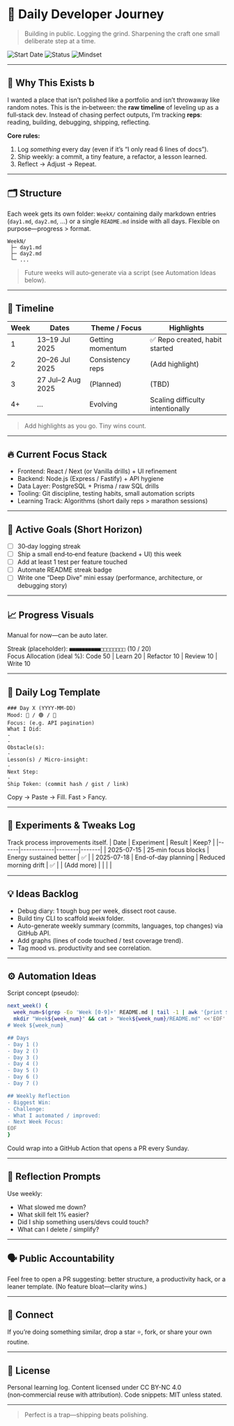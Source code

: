  # 🚀 Daily Developer Journey

> Building in public. Logging the grind. Sharpening the craft one small deliberate step at a time.

![Start Date](https://img.shields.io/badge/Start-13_Jul_2025-4caf50?style=flat-square) ![Status](https://img.shields.io/badge/Status-Active-success?style=flat-square) ![Mindset](https://img.shields.io/badge/Mindset-Consistency-blueviolet?style=flat-square) 

---
## 🧠 Why This Exists b
I wanted a place that isn’t polished like a portfolio and isn’t throwaway like random notes. This is the in‑between: the **raw timeline** of leveling up as a full‑stack dev. Instead of chasing perfect outputs, I’m tracking **reps**: reading, building, debugging, shipping, reflecting.

**Core rules:**
1. Log *something* every day (even if it’s “I only read 6 lines of docs”).
2. Ship weekly: a commit, a tiny feature, a refactor, a lesson learned.
3. Reflect → Adjust → Repeat.

---
## 🗂 Structure
Each week gets its own folder: `WeekX/` containing daily markdown entries (`day1.md`, `day2.md`, …) or a single `README.md` inside with all days. Flexible on purpose—progress > format.

```
WeekN/
 ├─ day1.md
 ├─ day2.md
 └─ ...
```

> Future weeks will auto‑generate via a script (see Automation Ideas below).

---
## 📅 Timeline
| Week | Dates | Theme / Focus | Highlights |
|------|-------|---------------|------------|
| 1 | 13–19 Jul 2025 | Getting momentum | ✅ Repo created, habit started |
| 2 | 20–26 Jul 2025 | Consistency reps | (Add highlight) |
| 3 | 27 Jul–2 Aug 2025 | (Planned) | (TBD) |
| 4+ | … | Evolving | Scaling difficulty intentionally |

> Add highlights as you go. Tiny wins count.

---
## 🔥 Current Focus Stack
- Frontend: React / Next (or Vanilla drills) + UI refinement
- Backend: Node.js (Express / Fastify) + API hygiene
- Data Layer: PostgreSQL + Prisma / raw SQL drills
- Tooling: Git discipline, testing habits, small automation scripts
- Learning Track: Algorithms (short daily reps > marathon sessions)

---
## 🎯 Active Goals (Short Horizon)
- [ ] 30‑day logging streak
- [ ] Ship a small end‑to‑end feature (backend + UI) this week
- [ ] Add at least 1 test per feature touched
- [ ] Automate README streak badge
- [ ] Write one “Deep Dive” mini essay (performance, architecture, or debugging story)

---
## 📈 Progress Visuals
Manual for now—can be auto later.

Streak (placeholder): `■■■■■■■■■■□□□□□□□□`  (10 / 20)  
Focus Allocation (ideal %): Code 50 | Learn 20 | Refactor 10 | Review 10 | Write 10

---
## 📝 Daily Log Template
```
### Day X (YYYY-MM-DD)
Mood: 🔵 / 🟢 / 🔴
Focus: (e.g. API pagination)  
What I Did:
- 
-  
Obstacle(s):
- 
Lesson(s) / Micro-insight:
- 
Next Step:
- 
Ship Token: (commit hash / gist / link)
```
Copy → Paste → Fill. Fast > Fancy.

---
## 🧪 Experiments & Tweaks Log
Track process improvements itself.
| Date | Experiment | Result | Keep? |
|------|------------|--------|-------|
| 2025-07-15 | 25‑min focus blocks | Energy sustained better | ✅ |
| 2025-07-18 | End-of-day planning | Reduced morning drift | ✅ |
| (Add more) | | | |

---
## 💡 Ideas Backlog
- Debug diary: 1 tough bug per week, dissect root cause.
- Build tiny CLI to scaffold `WeekN` folder.
- Auto-generate weekly summary (commits, languages, top changes) via GitHub API.
- Add graphs (lines of code touched / test coverage trend).
- Tag mood vs. productivity and see correlation.

---
## ⚙️ Automation Ideas
Script concept (pseudo):
```bash
next_week() {
  week_num=$(grep -Eo 'Week [0-9]+' README.md | tail -1 | awk '{print $2 + 1}')
  mkdir "Week${week_num}" && cat > "Week${week_num}/README.md" <<'EOF'
# Week ${week_num}

## Days
- Day 1 ()
- Day 2 ()
- Day 3 ()
- Day 4 ()
- Day 5 ()
- Day 6 ()
- Day 7 ()

## Weekly Reflection
- Biggest Win:
- Challenge:
- What I automated / improved:
- Next Week Focus:
EOF
}
```
Could wrap into a GitHub Action that opens a PR every Sunday.

---
## 🧭 Reflection Prompts
Use weekly:
- What slowed me down?
- What skill felt 1% easier?
- Did I ship something users/devs could touch?
- What can I delete / simplify?

---
## 🗣 Public Accountability
Feel free to open a PR suggesting: better structure, a productivity hack, or a leaner template. (No feature bloat—clarity wins.)

---
## 🤝 Connect
If you’re doing something similar, drop a star ⭐, fork, or share your own routine.

---
## 📜 License
Personal learning log. Content licensed under CC BY-NC 4.0 (non‑commercial reuse with attribution). Code snippets: MIT unless stated.

---
> Perfect is a trap—shipping beats polishing.

